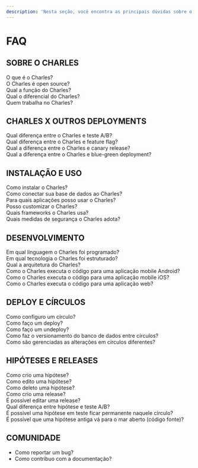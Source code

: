 ```yaml
---
description: 'Nesta seção, você encontra as principais dúvidas sobre o Charles.'
---
```


# FAQ

## SOBRE O CHARLES

O que é o Charles?  
O Charles é open source?  
Qual a função do Charles?  
Qual o diferencial do Charles?  
Quem trabalha no Charles?

## **CHARLES X OUTROS DEPLOYMENTS**

Qual diferença entre o Charles e teste A/B?  
Qual diferença entre o Charles e feature flag?  
Qual a diferença entre o Charles e canary release?  
Qual a diferença entre o Charles e blue-green deployment?

## **INSTALAÇÃO E USO**

Como instalar o Charles?  
Como conectar sua base de dados ao Charles?  
Para quais aplicações posso usar o Charles?  
Posso customizar o Charles?  
Quais frameworks o Charles usa?  
Quais medidas de segurança o Charles adota?

## **DESENVOLVIMENTO**

Em qual linguagem o Charles foi programado?  
Em qual tecnologia o Charles foi estruturado?  
Qual a arquitetura do Charles?  
Como o Charles executa o código para uma aplicação mobile Android?  
Como o Charles executa o código para uma aplicação mobile iOS?  
Como o Charles executa o código para uma aplicação web?

## **DEPLOY E CÍRCULOS**

Como configuro um círculo?  
Como faço um deploy?  
Como faço um undeploy?  
Como faz o versionamento do banco de dados entre círculos?  
Como são gerenciadas as alterações em círculos diferentes?

## **HIPÓTESES E RELEASES**

Como crio uma hipótese?  
Como edito uma hipótese?  
Como deleto uma hipótese?  
Como crio uma release?  
É possível editar uma release?  
Qual diferença entre hipótese e teste A/B?  
É possível uma hipótese em teste ficar permanente naquele círculo?  
É possível que uma hipótese antiga vá para o mar aberto \(código fonte\)?

## **COMUNIDADE**

* Como reportar um bug?
* Como contribuo com a documentação?

